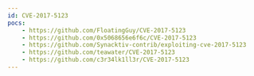 ```yaml
---
id: CVE-2017-5123
pocs:
    - https://github.com/FloatingGuy/CVE-2017-5123
    - https://github.com/0x5068656e6f6c/CVE-2017-5123
    - https://github.com/Synacktiv-contrib/exploiting-cve-2017-5123
    - https://github.com/teawater/CVE-2017-5123
    - https://github.com/c3r34lk1ll3r/CVE-2017-5123
---
```


